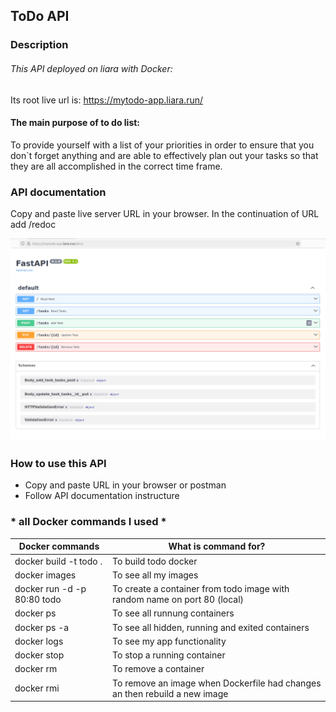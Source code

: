 ## ToDo API


### Description

###### This API deployed on liara with Docker:
Its root live url is: https://mytodo-app.liara.run/

#### The main purpose of to do list:
To provide yourself with a list of your priorities in order to ensure that you don`t
forget anything and are able to effectively plan out your tasks so that they are all
accomplished in the correct time frame.



### API documentation

Copy and paste live server URL in your browser. In the continuation of URL add /redoc

![documentation](https://github.com/FahimeMirveisi/Python_for_Deployment/blob/main/ToDo_app_fastapi_docker_assignment5/To_Do_App/assets/docs.png)

### How to use this API

- Copy and paste URL in your browser or postman
- Follow API documentation instructure

###  * all Docker commands I used *

|Docker commands|What is command for?|
|---|---|
|docker build -t todo .| To build todo docker|
|docker images|To see all my images|
|docker run -d -p 80:80 todo| To create a container from todo image with random name on port 80 (local)|
|docker ps|To see all runnung containers|
|docker ps -a|To see all hidden, running and exited containers|
|docker logs <CONTAINER NAME> |To see my app functionality|
|docker stop <CONTAINER NAME> |To stop a running container|
|docker rm <CONTAINER NAME> |To remove a container|
|docker rmi <IMAGE NAME> |To remove an image when Dockerfile had changes an then rebuild a new image|
